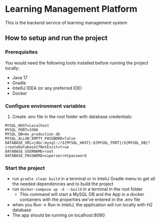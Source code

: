 # Learning Management Platform

This is the backend service of learning management system

## How to setup and run the project

### Prerequisites

You would need the following tools installed before running the project locally:

- Java 17
- Gradle
- IntelliJ IDEA (or any preferred IDE)
- Docker

### Configure environment variables

1. Create .env file in the root folder with database credentials:

```
MYSQL_HOST=Localhost
MYSQL_PORT=3306
MYSQL_DB=ms_production_db
MYSQL_ALLOW_EMPTY_PASSWORD=false
DATABASE_URL=jdbc:mysql://${MYSQL_HOST}:$[MYSQL_PORT}/${MYSQL_DB}?createDatabaseIfNotExist=true
DATABASE_USERNAME=root
DATABASE_PASSWORD=supersecretpassword
```

### Start the project

  - run `gradle clean build` in a terminal or in InteliJ Gradle menu to get all the needed dependencies and to build the project
  - run `docker-compose up -d --build` in a terminal in the root folder
     - This command will start a MySQL DB and the App in a docker containers with the properties we've entered in the .env file
  - when you Run -> Run in InteliJ, the application will run locally with H2 database
  - The app should be running on localhost:8080


